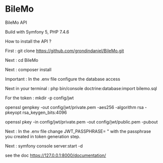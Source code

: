 # BileMo
BileMo API

Build with Symfony 5, PHP 7.4.6

How to install the API ?

First :
git clone https://github.com/grondindaniel/BileMo.git

Next : cd BileMo

Next :
composer install

Important :
In the .env file configure the database access

Next in your terminal : 
php bin/console doctrine:database:import bilemo.sql

For the token : 
mkdir -p config/jwt

openssl genpkey -out config/jwt/private.pem -aes256 -algorithm rsa -pkeyopt rsa_keygen_bits:4096

openssl pkey -in config/jwt/private.pem -out config/jwt/public.pem -pubout

Next :
In the .env file change JWT_PASSPHRASE= " with the passphrase you created in token generation step.

Next : 
symfony console server:start -d

see the doc
https://127.0.0.1:8000/documentation/
